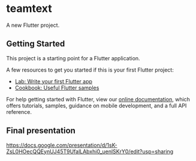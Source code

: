 # teamtext

A new Flutter project.

## Getting Started

This project is a starting point for a Flutter application.

A few resources to get you started if this is your first Flutter project:

- [Lab: Write your first Flutter app](https://flutter.dev/docs/get-started/codelab)
- [Cookbook: Useful Flutter samples](https://flutter.dev/docs/cookbook)

For help getting started with Flutter, view our
[online documentation](https://flutter.dev/docs), which offers tutorials,
samples, guidance on mobile development, and a full API reference.

## Final presentation
https://docs.google.com/presentation/d/1sK-ZsL0HOecQQEynUJ45T9UfalLAbxhi0_uenlSKrY0/edit?usp=sharing

